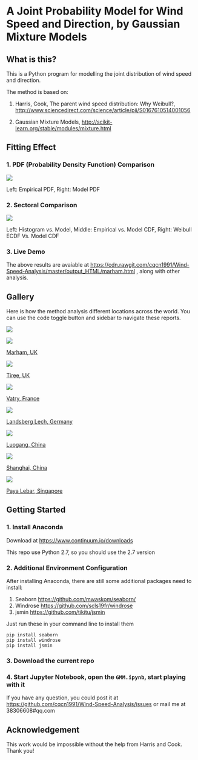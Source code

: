 # A Joint Probability Model for Wind Speed and Direction, by Gaussian Mixture Models

## What is this?

This is a Python program for modelling the joint distribution of wind speed and direction.

The method is based on:

1. Harris, Cook, The parent wind speed distribution: Why Weibull?, http://www.sciencedirect.com/science/article/pii/S0167610514001056

2. Gaussian Mixture Models, http://scikit-learn.org/stable/modules/mixture.html

## Fitting Effect

### 1. PDF (Probability Density Function) Comparison

![](./doc/gallery/marham.png)

Left: Empirical PDF, Right: Model PDF

### 2. Sectoral Comparison

![](./doc/sectoral_comparison.png)

Left: Histogram vs. Model, Middle: Empirical vs. Model CDF, Right: Weibull ECDF Vs. Model CDF

### 3. Live Demo

The above results are avaiable at
https://cdn.rawgit.com/cqcn1991/Wind-Speed-Analysis/master/output_HTML/marham.html
, along with other analysis.

## Gallery

Here is how the method analysis different locations across the world.
You can use the code toggle button and sidebar to navigate these reports.

![](./doc/gallery/navigate_tip.gif)

![](./doc/gallery/marham.png)

[Marham, UK](https://cdn.rawgit.com/cqcn1991/Wind-Speed-Analysis/master/output_HTML/marham.html)

![](./doc/gallery/tiree.png)

[Tiree, UK](https://cdn.rawgit.com/cqcn1991/Wind-Speed-Analysis/master/output_HTML/tiree.html)

![](./doc/gallery/vatry.png)

[Vatry, France](https://cdn.rawgit.com/cqcn1991/Wind-Speed-Analysis/master/output_HTML/vatry.html)

![](./doc/gallery/landsberg_lech.png)

[Landsberg Lech, Germany](https://cdn.rawgit.com/cqcn1991/Wind-Speed-Analysis/master/output_HTML/landsberg_lech.html)

![](./doc/gallery/luogang.png)

[Luogang, China](https://cdn.rawgit.com/cqcn1991/Wind-Speed-Analysis/master/output_HTML/luogang.html)

![](./doc/gallery/shanghai_hongqiao.png)

[Shanghai, China](https://cdn.rawgit.com/cqcn1991/Wind-Speed-Analysis/master/output_HTML/hongqiao_intl.html)

![](./doc/gallery/paya_lebar.png)

[Paya Lebar, Singapore](https://cdn.rawgit.com/cqcn1991/Wind-Speed-Analysis/master/output_HTML/paya_lebar.html)

## Getting Started

### 1. Install Anaconda

Download at
https://www.continuum.io/downloads

This repo use Python 2.7, so you should use the 2.7 version

### 2. Additional Environment Configuration

After installing Anaconda, there are still some additional packages need to install:

1. Seaborn
https://github.com/mwaskom/seaborn/
2. Windrose
https://github.com/scls19fr/windrose
3. jsmin
https://github.com/tikitu/jsmin

Just run these in your command line to install them

    pip install seaborn
    pip install windrose
    pip install jsmin

### 3. Download the current repo

### 4. Start Jupyter Notebook, open the `GMM.ipynb`, start playing with it

If you have any question, you could post it at
https://github.com/cqcn1991/Wind-Speed-Analysis/issues
or mail me at 38306608#qq.com

## Acknowledgement

This work would be impossible without the help from Harris and Cook. Thank you!